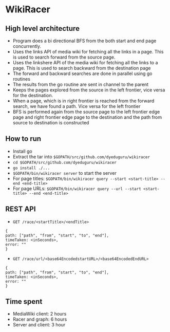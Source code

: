 WikiRacer
=========

High level architecture
-----------------------
* Program does a bi directional BFS from the both start and end page concurrently.
* Uses the links API of media wiki for fetching all the links in a page. This is used to search forward from the source page.
* Uses the linkshere API of the media wiki for fetching all the links to a page. This is used to search backward from the destination page
* The forward and backward searches are done in parallel using go routines
* The results from the go routine are sent in channel to the parent
* Keeps the pages explored from the source in the left frontier, vice versa for the destination.
* When a page, which is in right frontier is reached from the forward search, we have found a path. Vice versa for the left frontier
* BFS is performed again from the source page to the left frontier edge page and right frontier edge page to the destination and the path from source to destination is constructed

How to run
----------
* Install go
* Extract the tar into `$GOPATH/src/github.com/dyeduguru/wikiracer`
* `cd $GOPATH/src/github.com/dyeduguru/wikiracer`
* `go install ./...`
* `$GOPATH/bin/wikiracer server` to start the server
* For page titles: `$GOPATH/bin/wikiracer query --start <start-title> --end <end-title>`
* For page URLs: `$GOPATH/bin/wikiracer query --url --start <start-title> --end <end-title>`

REST API
--------
 * `GET /race/<startTitle>/<endTitle>`

```
{
path: ["path", "from", "start", "to", "end"],
timeTaken: <inSeconds>,
error: ""
}
```
 * `GET /race/url/<base64EncodedstartURL>/<base64EncodedEndURL>`

```
{
path: ["path", "from", "start", "to", "end"],
timeTaken: <inSeconds>,
error: ""
}
```

Time spent
---------- 
* MediaWiki client: 2 hours
* Racer and graph: 6 hours
* Server and client: 3 hour